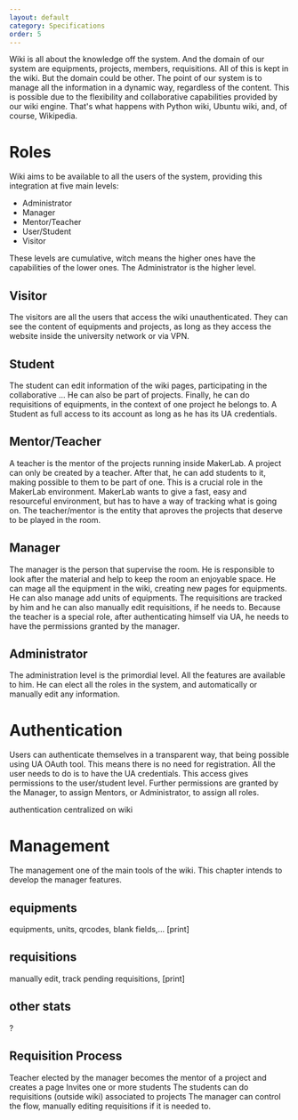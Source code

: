 ```yaml
---
layout: default
category: Specifications
order: 5
---
```


Wiki is all about the knowledge off the system. And the domain of our system are equipments, projects, members, requisitions. All of this is kept in the wiki. But the domain could be other. The point of our system is to manage all the information in a dynamic way, regardless of the content. This is possible due to the flexibility and collaborative capabilities provided by our wiki engine. That's what happens with Python wiki, Ubuntu wiki, and, of course, Wikipedia.


# Roles
Wiki aims to be available to all the users of the system, providing this integration at five main levels:
* Administrator
* Manager
* Mentor/Teacher
* User/Student
* Visitor

These levels are cumulative, witch means the higher ones have the capabilities of the lower ones. The Administrator is the higher level.

## Visitor
The visitors are all the users that access the wiki unauthenticated. They can see the content of equipments and projects, as long as they access the website inside the university network or via VPN.

## Student
The student can edit information of the wiki pages, participating in the collaborative ... He can also be part of projects. Finally, he can do requisitions of equipments, in the context of one project he belongs to. A Student as full access to its account as long as he has its UA credentials.

## Mentor/Teacher
A teacher is the mentor of the projects running inside MakerLab. A project can only be created by a teacher. After that, he can add students to it, making possible to them to be part of one. This is a crucial role in the MakerLab environment. MakerLab wants to give a fast, easy and resourceful environment, but has to have a way of tracking what is going on. The teacher/mentor is the entity that aproves the projects that deserve to be played in the room.

## Manager
The manager is the person that supervise the room. He is responsible to look after the material and help to keep the room an enjoyable space. He can mage all the equipment in the wiki, creating new pages for equipments. He can also manage add units of equipments. The requisitions are tracked by him and he can also manually edit requisitions, if he needs to. Because the teacher is a special role, after authenticating himself via UA, he needs to have the permissions granted by the manager.

## Administrator
The administration level is the primordial level. All the features are available to him. He can elect all the roles in the system, and automatically or manually edit any information.


# Authentication
Users can authenticate themselves in a transparent way, that being possible using UA OAuth tool. This means there is no need for registration. All the user needs to do is to have the UA credentials. This access gives permissions to the user/student level. Further permissions are granted by the Manager, to assign Mentors, or Administrator, to assign all roles.

authentication centralized on wiki

# Management
The management one of the main tools of the wiki. This chapter intends to develop the manager features.

## equipments
equipments, units, qrcodes, blank fields,...
[print]

## requisitions
manually edit, track pending requisitions,
[print]

## other stats
?

## Requisition Process
Teacher elected by the manager becomes the mentor of a project and creates a page
Invites one or more students
The students can do requisitions (outside wiki) associated to projects
The manager can control the flow, manually editing requisitions if it is needed to.
